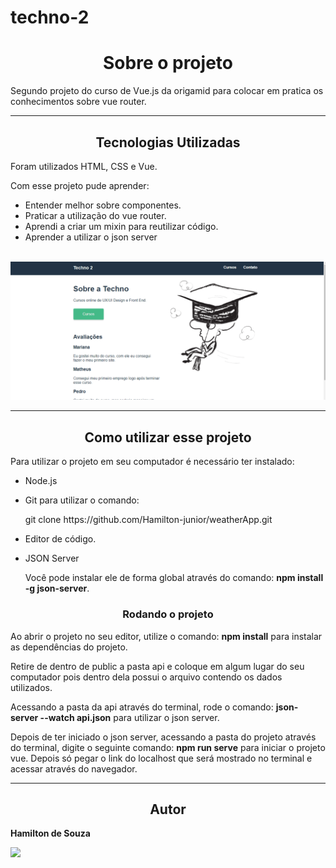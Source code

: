 # techno-2

<h1 align="center">Sobre o projeto</h1>
<p>Segundo projeto do curso de Vue.js da origamid para colocar em pratica os conhecimentos sobre vue router.</p>

<hr>
<h2 align="center">Tecnologias Utilizadas</h2>

<p>Foram utilizados HTML, CSS e Vue.</p>
<p>Com esse projeto pude aprender:</p>
<ul>
  <li>Entender melhor sobre componentes.</li>
  <li>Praticar a utilização do vue router.</li>
  <li>Aprendi a criar um mixin para reutilizar código.</li>
  <li>Aprender a utilizar o json server</li>
</ul>
<br>
<img src="./public/github/demonstracao.gif" alt="Demonstração do projeto sendo executado.">
<hr>

<h2 align="center"> Como utilizar esse projeto </h2>
<p> Para utilizar o projeto em seu computador é necessário ter instalado: </p>
<ul>
  <li>Node.js</li>
  <li>
    <p>Git para utilizar o comando:</p>
    <p>git clone https://github.com/Hamilton-junior/weatherApp.git</p>
  </li>
  <li>
    <p>Editor de código.</p>
  </li>
  <li>
    <p> JSON Server </p>
    <p> Você pode instalar ele de forma global através do comando: <strong>npm install -g json-server</strong>.</p>
  </li>
</ul>
<h3 align="center"> Rodando o projeto </h3>
<p>Ao abrir o projeto no seu editor, utilize o comando: <strong>npm install</strong> para instalar as dependências do projeto.</p>
<p>Retire de dentro de public a pasta api e coloque em algum lugar do seu computador pois dentro dela possui o arquivo contendo os dados utilizados.</p>
<p> Acessando a pasta da api através do terminal, rode o comando: <strong>json-server --watch api.json</strong> para utilizar o json server.</p>
<p> Depois de ter iniciado o json server, acessando a pasta do projeto através do terminal, digite o seguinte comando: <strong>npm run serve</strong> para iniciar o projeto vue. Depois só pegar o link do localhost que será mostrado no terminal e acessar através do navegador.</p>
<hr>
<h2 align="center">Autor</h2>

<strong> Hamilton de Souza </strong>
<br>

<a href="https://www.linkedin.com/in/hamilton-junior-34451018a/" target="_blank"><img src="https://img.shields.io/badge/Linkedin-blue?style=for-the-badge&logo=Linkedin"></a>
